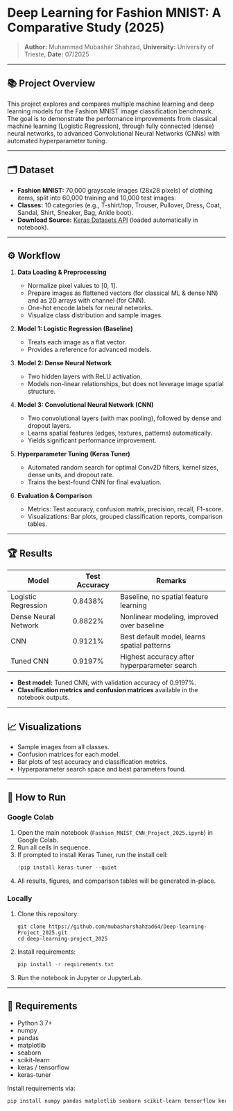 # Deep Learning for Fashion MNIST: A Comparative Study (2025)

> **Author:** Muhammad Mubashar Shahzad,
> **University:** University of Trieste, 
> **Date:** 07/2025

---

## 📚 Project Overview

This project explores and compares multiple machine learning and deep learning models for the Fashion MNIST image classification benchmark. The goal is to demonstrate the performance improvements from classical machine learning (Logistic Regression), through fully connected (dense) neural networks, to advanced Convolutional Neural Networks (CNNs) with automated hyperparameter tuning.

---

## 🗂️ Dataset

- **Fashion MNIST:** 70,000 grayscale images (28x28 pixels) of clothing items, split into 60,000 training and 10,000 test images.
- **Classes:** 10 categories (e.g., T-shirt/top, Trouser, Pullover, Dress, Coat, Sandal, Shirt, Sneaker, Bag, Ankle boot).
- **Download Source:** [Keras Datasets API](https://keras.io/api/datasets/fashion_mnist/) (loaded automatically in notebook).

---

## ⚙️ Workflow

1. **Data Loading & Preprocessing**
    - Normalize pixel values to [0, 1].
    - Prepare images as flattened vectors (for classical ML & dense NN) and as 2D arrays with channel (for CNN).
    - One-hot encode labels for neural networks.
    - Visualize class distribution and sample images.

2. **Model 1: Logistic Regression (Baseline)**
    - Treats each image as a flat vector.
    - Provides a reference for advanced models.

3. **Model 2: Dense Neural Network**
    - Two hidden layers with ReLU activation.
    - Models non-linear relationships, but does not leverage image spatial structure.

4. **Model 3: Convolutional Neural Network (CNN)**
    - Two convolutional layers (with max pooling), followed by dense and dropout layers.
    - Learns spatial features (edges, textures, patterns) automatically.
    - Yields significant performance improvement.

5. **Hyperparameter Tuning (Keras Tuner)**
    - Automated random search for optimal Conv2D filters, kernel sizes, dense units, and dropout rate.
    - Trains the best-found CNN for final evaluation.

6. **Evaluation & Comparison**
    - Metrics: Test accuracy, confusion matrix, precision, recall, F1-score.
    - Visualizations: Bar plots, grouped classification reports, comparison tables.

---

## 🏆 Results

| Model                | Test Accuracy | Remarks                                     |
|----------------------|--------------|---------------------------------------------|
| Logistic Regression  | 0.8438%     | Baseline, no spatial feature learning       |
| Dense Neural Network | 0.8822%     | Nonlinear modeling, improved over baseline  |
| CNN                  | 0.9121%     | Best default model, learns spatial patterns |
| Tuned CNN            | 0.9197%     | Highest accuracy after hyperparameter search|


- **Best model:** Tuned CNN, with validation accuracy of 0.9197%.
- **Classification metrics and confusion matrices** available in the notebook outputs.

---

## 📈 Visualizations

- Sample images from all classes.
- Confusion matrices for each model.
- Bar plots of test accuracy and classification metrics.
- Hyperparameter search space and best parameters found.

---

## 🚀 How to Run

### **Google Colab**
1. Open the main notebook (`Fashion_MNIST_CNN_Project_2025.ipynb`) in Google Colab.
2. Run all cells in sequence.
3. If prompted to install Keras Tuner, run the install cell:
    ```python
    !pip install keras-tuner --quiet
    ```
4. All results, figures, and comparison tables will be generated in-place.

### **Locally**
1. Clone this repository:
    ```
    git clone https://github.com/mubasharshahzad64/Deep-learning-Project_2025.git
    cd deep-learning-project_2025
    ```
2. Install requirements:
    ```bash
    pip install -r requirements.txt
    ```
3. Run the notebook in Jupyter or JupyterLab.

---

## 🧰 Requirements

- Python 3.7+
- numpy
- pandas
- matplotlib
- seaborn
- scikit-learn
- keras / tensorflow
- keras-tuner

Install requirements via:
```bash
pip install numpy pandas matplotlib seaborn scikit-learn tensorflow keras keras-tuner
